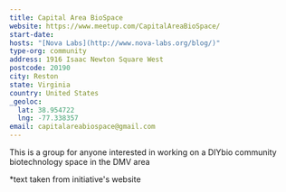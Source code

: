 ```yaml
---
title: Capital Area BioSpace
website: https://www.meetup.com/CapitalAreaBioSpace/
start-date:
hosts: "[Nova Labs](http://www.nova-labs.org/blog/)"
type-org: community
address: 1916 Isaac Newton Square West
postcode: 20190
city: Reston
state: Virginia
country: United States
_geoloc:
  lat: 38.954722
  lng: -77.338357
email: capitalareabiospace@gmail.com
---
```


This is a group for anyone interested in working on a DIYbio community biotechnology space in the DMV area


\*text taken from initiative's website
